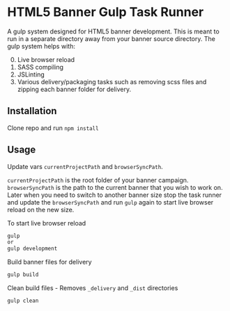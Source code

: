 HTML5 Banner Gulp Task Runner
=============

A gulp system designed for HTML5 banner development.  This is meant to run in a separate directory away from your banner source directory. The gulp system helps with:

0. Live browser reload
0. SASS compiling
0. JSLinting
0. Various delivery/packaging tasks such as removing scss files and zipping each banner folder for delivery. 


Installation
-----------
Clone repo and run `npm install`


Usage
-----
Update vars `currentProjectPath` and `browserSyncPath`.

`currentProjectPath` is the root folder of your banner campaign. `browserSyncPath` is the path to the current banner that you wish to work on.  Later when you need to switch to another banner size stop the task runner and update the `browserSyncPath` and run `gulp` again to start live browser reload on the new size.

To start live browser reload

```js
gulp
or
gulp development
```

Build banner files for delivery

```js
gulp build
```

Clean build files - Removes `_delivery` and `_dist` directories

```js
gulp clean
```

